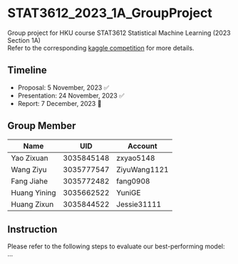 # STAT3612_2023_1A_GroupProject
Group project for HKU course STAT3612 Statistical Machine Learning (2023 Section 1A)  
Refer to the corresponding [kaggle competition](https://www.kaggle.com/competitions/30-day-all-cause-hospital-readmission-prediction) for more details.

## Timeline
- Proposal: 5 November, 2023  ✅
- Presentation: 24 November, 2023  ✅
- Report: 7 December, 2023  🔴

## Group Member

| Name | UID | Account |
| ------------- | ------------- | ----------------- |
| Yao Zixuan  | 3035845148  | zxyao5148 |
| Wang Ziyu  | 3035777547 | ZiyuWang1121 |
| Fang Jiahe | 3035772482 | fang0908 |
| Huang Yining | 3035662522 | YuniGE  |
| Huang Zixun | 3035844522 | Jessie31111 |

## Instruction
Please refer to the following steps to evaluate our best-performing model:  
...
